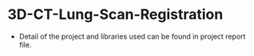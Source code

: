 # 3D-CT-Lung-Scan-Registration

* Detail of the project and libraries used can be found in project report file.

